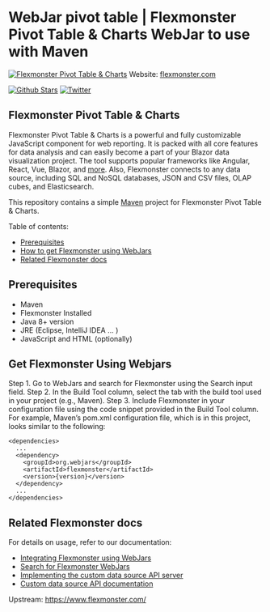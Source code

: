 # WebJar pivot table | Flexmonster Pivot Table & Charts WebJar to use with Maven
[![Flexmonster Pivot Table & Charts](https://cdn.flexmonster.com/readmes/webjargit)](https://www.flexmonster.com?r=webjargit)
Website: [flexmonster.com](https://www.flexmonster.com?r=webjargit)

[![Github Stars](https://img.shields.io/github/stars/flexmonster?style=social)](https://github.com/flexmonster) [![Twitter](https://img.shields.io/twitter/follow/Flexmonster?style=social)](https://twitter.com/Flexmonster)

## Flexmonster Pivot Table & Charts

Flexmonster Pivot Table & Charts is a powerful and fully customizable JavaScript component for web reporting. It is packed with all core features for data analysis and can easily become a part of your Blazor data visualization project. The tool supports popular frameworks like Angular, React, Vue, Blazor, and [more](https://www.flexmonster.com/doc/available-tutorials-integration?r=webjargit). Also, Flexmonster connects to any data source, including SQL and NoSQL databases, JSON and CSV files, OLAP cubes, and Elasticsearch. 

This repository contains a simple [Maven](https://maven.apache.org) project for Flexmonster Pivot Table & Charts.

Table of contents:

* [Prerequisites](#prerequisites)
* [How to get Flexmonster using WebJars](#get-flexmonster)
* [Related Flexmonster docs](#related-flexmonster-docs)

## Prerequisites
<ul>
 <li>Maven</li>
 <li>Flexmonster Installed</li>
 <li>Java 8+ version</li>
 <li>JRE (Eclipse, IntelliJ IDEA ... )</li>
 <li>JavaScript and HTML (optionally) </li>
</ul>

## Get Flexmonster Using Webjars
Step 1. Go to WebJars and search for Flexmonster using the Search input field.
Step 2. In the Build Tool column, select the tab with the build tool used in your project (e.g., Maven).
Step 3. Include Flexmonster in your configuration file using the code snippet provided in the Build Tool column. For example, Maven’s pom.xml configuration file, which is in this project, looks similar to the following:
```
<dependencies>
  ...
  <dependency>
    <groupId>org.webjars</groupId>
    <artifactId>flexmonster</artifactId>
    <version>{version}</version>
  </dependency>
  ...
</dependencies>
```

## Related Flexmonster docs
For details on usage, refer to our documentation:
- [Integrating Flexmonster using WebJars](https://www.flexmonster.com/doc/how-to-create-js-pivottable/)
- [Search for Flexmonster WebJars](http://webjars.org)
- [Implementing the custom data source API server](https://www.flexmonster.com/doc/implement-custom-data-source-api?r=github)
- [Custom data source API documentation](https://www.flexmonster.com/api/all-requests?r=github)


Upstream: https://www.flexmonster.com/

